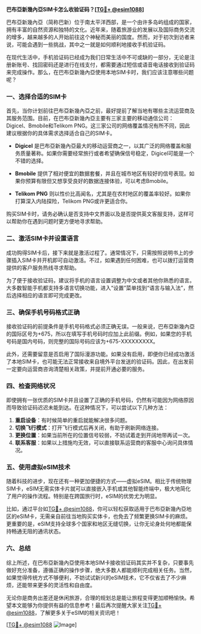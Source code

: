 **巴布亞新幾內亞SIM卡怎么收验证码？[[TG💪+ @esim1088](https://t.me/s/esim1088)]**

巴布亞新幾內亞（简称巴新）位于南太平洋西部，是一个由许多岛屿组成的国家，拥有丰富的自然资源和独特的文化。近年来，随着旅游业的发展以及国际商务交流的增多，越来越多的人开始前往这个神秘而美丽的国度。然而，对于初次到访者来说，可能会遇到一些挑战，其中之一就是如何顺利地接收手机验证码。

在现代生活中，手机验证码已经成为我们日常生活中不可或缺的一部分，无论是注册新账号、找回密码还是进行在线支付，都需要通过短信或语音电话接收到验证码来完成操作。那么，在巴布亞新幾內亞使用本地SIM卡时，我们应该注意哪些问题呢？

### 一、选择合适的SIM卡

首先，当你计划前往巴布亞新幾內亞之前，最好提前了解当地有哪些主流运营商及其服务范围。目前，在巴布亞新幾內亞主要有三家主要的移动通信公司：Digicel、Bmobile和Telikom PNG。这三家公司的网络覆盖情况有所不同，因此建议根据你的具体需求选择适合自己的SIM卡。

- **Digicel** 是巴布亞新幾內亞最大的移动运营商之一，以其广泛的网络覆盖和服务质量著称。如果你需要经常旅行或者希望确保信号稳定，Digicel可能是一个不错的选择。
  
- **Bmobile** 提供了相对便宜的数据套餐，并且在城市地区有较好的信号表现。如果你预算有限但又想享受良好的数据连接体验，可以考虑Bmobile。

- **Telikom PNG** 则以性价比高闻名，尤其是在农村地区的覆盖率较好。如果你打算深入内陆探险，Telikom PNG或许更适合你。

购买SIM卡时，请务必确认是否支持中文界面以及是否提供英文客服支持，这样可以帮助你在遇到问题时更方便地寻求帮助。

### 二、激活SIM卡并设置语言

成功购得SIM卡后，接下来就是激活过程了。通常情况下，只需按照说明书上的步骤插入SIM卡并开机即可自动激活。不过，如果遇到任何困难，也可以拨打运营商提供的客户服务热线寻求帮助。

为了便于接收验证码，建议将手机的语言设置调整为中文或者其他你熟悉的语言。大多数智能手机都支持多语言切换功能，进入“设置”菜单找到“语言与输入法”，然后选择相应的语言即可完成更改。

### 三、确保手机号码格式正确

接收验证码的前提条件是手机号码格式必须正确无误。一般来说，巴布亞新幾內亞的国际区号为+675，所以在填写手机号码时应加上此前缀。例如，如果您的手机号码是国内号码，则完整的国际号码应该为+675-XXXXXXXXX。

此外，还需要留意是否启用了国际漫游功能。如果没有启用，即便你已经成功激活了本地SIM卡，也可能无法正常接收来自境外平台发送的验证码。因此，在出发前一定要向运营商咨询清楚相关政策，并提前开通必要的服务。

### 四、检查网络状况

即使拥有一张优质的SIM卡并且设置了正确的手机号码，仍然有可能因为网络原因而导致验证码迟迟未能到达。在这种情况下，可以尝试以下几种方法：

1. **重启设备**：有时候简单的重启就能解决很多问题。
2. **切换飞行模式**：打开飞行模式后再关闭，有助于刷新网络连接。
3. **更换位置**：如果当前所在的位置信号较弱，不妨试着走到开阔地带再试一次。
4. **联系客服**：如果以上措施均无效，可以直接联系运营商的客服中心询问具体情况。

### 五、使用虚拟eSIM技术

随着科技的进步，现在还有一种更加便捷的方式——虚拟eSIM。相比于传统物理SIM卡，eSIM无需实体卡片就可以直接嵌入手机或其他智能终端中，极大地简化了用户的操作流程。特别是在跨国旅行时，eSIM的优势尤为明显。

比如，通过平台如[TG💪+ @esim1088](https://t.me/s/esim1088)，你可以轻松获取适用于巴布亞新幾內亞地区的eSIM卡，无需亲自前往当地购买实体卡，也免去了频繁更换SIM卡的麻烦。更重要的是，eSIM支持全球多个国家和地区无缝切换，让你无论身处何地都能保持畅通无阻的通讯状态。

### 六、总结

综上所述，在巴布亞新幾內亞使用本地SIM卡接收验证码其实并不复杂，只要事先做好充分准备，遵循正确的操作步骤，绝大多数人都能顺利完成相关任务。当然，如果觉得传统方式不够便利，不妨试试新兴的eSIM技术，它不仅省去了不少麻烦，还能带来更多的灵活性和自由度。

无论你是商务出差还是休闲旅游，合理的规划总是能让旅程变得更加顺畅愉快。希望本文能够为你提供有益的信息参考！最后再次提醒大家关注[TG💪+ @esim1088](https://t.me/s/esim1088)，了解更多关于eSIM的相关资讯吧！

[[TG💪+ @esim1088](https://t.me/s/esim1088) ![Image](https://i.postimg.cc/4NQfJmqS/Snipaste-2025-05-13-00-14-12.png)]